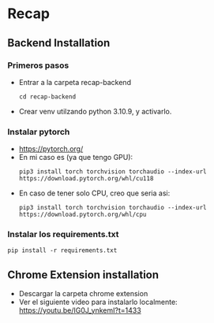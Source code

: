 # Recap

## Backend Installation

### Primeros pasos
- Entrar a la carpeta recap-backend
  ```
  cd recap-backend
  ```
- Crear venv utilzando python 3.10.9, y activarlo.

### Instalar pytorch
- https://pytorch.org/
- En mi caso es (ya que tengo GPU):
  ```
  pip3 install torch torchvision torchaudio --index-url https://download.pytorch.org/whl/cu118
  ```
- En caso de tener solo CPU, creo que seria asi:
  ```
  pip3 install torch torchvision torchaudio --index-url https://download.pytorch.org/whl/cpu
  ```
### Instalar los requirements.txt
```
pip install -r requirements.txt
```

## Chrome Extension installation
- Descargar la carpeta chrome extension
- Ver el siguiente video para instalarlo localmente: https://youtu.be/IG0J_ynkemI?t=1433
